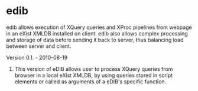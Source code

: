# edib


edib allows execution of XQuery queries and XProc pipelines from webpage in an eXist XMLDB installed on client. edib also allows complex processing and storage of data before sending it back to server, thus balancing load between server and client.

Version 0.1. - 2010-08-19
1. This version of eDIB allows user to process XQuery queries from browser in a local eXist XMLDB, by using queries stored in script elements
or called as arguments of a eDIB's specific function.
